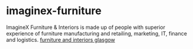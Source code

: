 # imaginex-furniture
ImagineX Furniture &amp; Interiors is made up of people with superior experience of furniture manufacturing and retailing, marketing, IT, finance and logistics. <a href="http://www.imaginexfurniture.co.uk">furniture and interiors glasgow</a>
